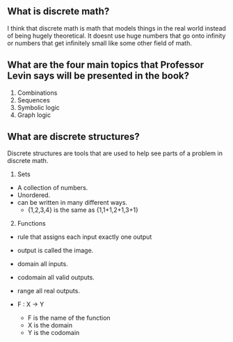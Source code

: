 
## What is discrete math?

I think that discrete math is math that models things in the real world instead of being hugely theoretical. It doesnt use huge numbers that go onto infinity or numbers that get infinitely small like some other field of math.

## What are the four main topics that Professor Levin says will be presented in the book?

1.  Combinations
2.  Sequences
3.  Symbolic logic
4.  Graph logic

## What are discrete structures?

Discrete structures are tools that are used to help see parts of a problem in discrete math.

1. Sets
 * A collection of numbers.
 * Unordered.
 * can be written in many different ways.
   * {1,2,3,4} is the same as {1,1+1,2+1,3+1}
2. Functions
 * rule that assigns each input exactly one output
 * output is called the image.
 * domain all inputs.
 * codomain all valid outputs.
 * range all real outputs.
   
 *  F : X $\to$ Y 
  
    * F is the name of the function
    * X is the domain
    * Y is the codomain

